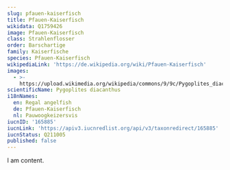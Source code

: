 ```yaml
---
slug: pfauen-kaiserfisch
title: Pfauen-Kaiserfisch
wikidata: Q1759426
image: Pfauen-Kaiserfisch
class: Strahlenflosser
order: Barschartige
family: Kaiserfische
species: Pfauen-Kaiserfisch
wikipediaLink: 'https://de.wikipedia.org/wiki/Pfauen-Kaiserfisch'
images:
  - >-
    https://upload.wikimedia.org/wikipedia/commons/9/9c/Pygoplites_diacanthus_by_Jacek_Madejski.jpg
scientificName: Pygoplites diacanthus
i18nNames:
  en: Regal angelfish
  de: Pfauen-Kaiserfisch
  nl: Pauwoogkeizersvis
iucnID: '165885'
iucnLink: 'https://apiv3.iucnredlist.org/api/v3/taxonredirect/165885'
iucnStatus: Q211005
published: false
---
```


I am content.
